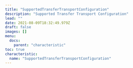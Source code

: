 ```yaml
---
title: "SupportedTransferTransportConfiguration"
description: "Supported Transfer Transport Configuration"
lead: ""
date: 2021-08-09T18:32:49.979Z
draft: false
images: []
menu:
  docs:
    parent: "characteristic"
toc: true
characteristic:
  name: "SupportedTransferTransportConfiguration"
---
```

